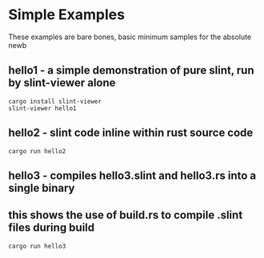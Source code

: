 # Simple Examples

These examples are bare bones, basic minimum samples for the absolute newb

## hello1 - a simple demonstration of pure slint, run by slint-viewer alone

    cargo install slint-viewer
    slint-viewer hello1

## hello2 - slint code inline within rust source code

    cargo run hello2

## hello3 - compiles hello3.slint and hello3.rs into a single binary
##          this shows the use of build.rs to compile .slint files during build

    cargo run hello3

